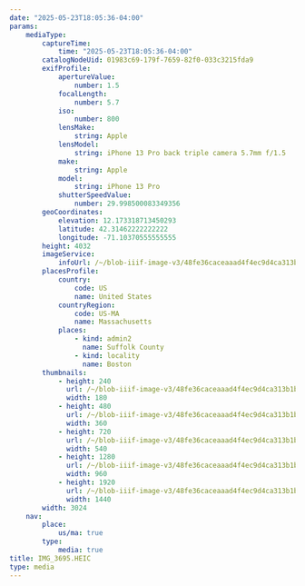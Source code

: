 ```yaml
---
date: "2025-05-23T18:05:36-04:00"
params:
    mediaType:
        captureTime:
            time: "2025-05-23T18:05:36-04:00"
        catalogNodeUid: 01983c69-179f-7659-82f0-033c3215fda9
        exifProfile:
            apertureValue:
                number: 1.5
            focalLength:
                number: 5.7
            iso:
                number: 800
            lensMake:
                string: Apple
            lensModel:
                string: iPhone 13 Pro back triple camera 5.7mm f/1.5
            make:
                string: Apple
            model:
                string: iPhone 13 Pro
            shutterSpeedValue:
                number: 29.998500083349356
        geoCoordinates:
            elevation: 12.173318713450293
            latitude: 42.31462222222222
            longitude: -71.10370555555555
        height: 4032
        imageService:
            infoUrl: /~/blob-iiif-image-v3/48fe36caceaaad4f4ec9d4ca313b1b4a23ce78a7044644f9ddea067b520c2345/info.json
        placesProfile:
            country:
                code: US
                name: United States
            countryRegion:
                code: US-MA
                name: Massachusetts
            places:
                - kind: admin2
                  name: Suffolk County
                - kind: locality
                  name: Boston
        thumbnails:
            - height: 240
              url: /~/blob-iiif-image-v3/48fe36caceaaad4f4ec9d4ca313b1b4a23ce78a7044644f9ddea067b520c2345/full/180%2C240/0/default.jpg
              width: 180
            - height: 480
              url: /~/blob-iiif-image-v3/48fe36caceaaad4f4ec9d4ca313b1b4a23ce78a7044644f9ddea067b520c2345/full/360%2C480/0/default.jpg
              width: 360
            - height: 720
              url: /~/blob-iiif-image-v3/48fe36caceaaad4f4ec9d4ca313b1b4a23ce78a7044644f9ddea067b520c2345/full/540%2C720/0/default.jpg
              width: 540
            - height: 1280
              url: /~/blob-iiif-image-v3/48fe36caceaaad4f4ec9d4ca313b1b4a23ce78a7044644f9ddea067b520c2345/full/960%2C1280/0/default.jpg
              width: 960
            - height: 1920
              url: /~/blob-iiif-image-v3/48fe36caceaaad4f4ec9d4ca313b1b4a23ce78a7044644f9ddea067b520c2345/full/1440%2C1920/0/default.jpg
              width: 1440
        width: 3024
    nav:
        place:
            us/ma: true
        type:
            media: true
title: IMG_3695.HEIC
type: media
---
```

